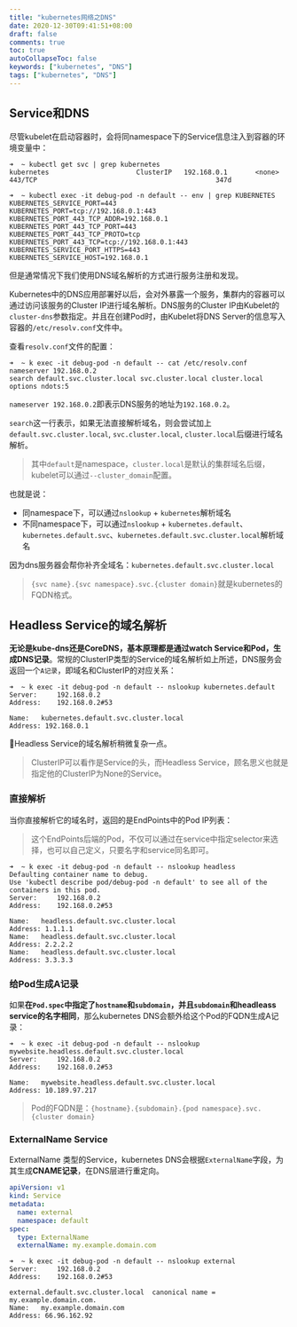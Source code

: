```yaml
---
title: "kubernetes网络之DNS"
date: 2020-12-30T09:41:51+08:00
draft: false
comments: true
toc: true
autoCollapseToc: false
keywords: ["kubernetes", "DNS"]
tags: ["kubernetes", "DNS"]
---
```


## Service和DNS

尽管kubelet在启动容器时，会将同namespace下的Service信息注入到容器的环境变量中：

```shell
➜  ~ kubectl get svc | grep kubernetes
kubernetes                      ClusterIP   192.168.0.1       <none>        443/TCP                                             347d

➜  ~ kubectl exec -it debug-pod -n default -- env | grep KUBERNETES
KUBERNETES_SERVICE_PORT=443
KUBERNETES_PORT=tcp://192.168.0.1:443
KUBERNETES_PORT_443_TCP_ADDR=192.168.0.1
KUBERNETES_PORT_443_TCP_PORT=443
KUBERNETES_PORT_443_TCP_PROTO=tcp
KUBERNETES_PORT_443_TCP=tcp://192.168.0.1:443
KUBERNETES_SERVICE_PORT_HTTPS=443
KUBERNETES_SERVICE_HOST=192.168.0.1
```

但是通常情况下我们使用DNS域名解析的方式进行服务注册和发现。

Kubernetes中的DNS应用部署好以后，会对外暴露一个服务，集群内的容器可以通过访问该服务的Cluster IP进行域名解析。DNS服务的Cluster IP由Kubelet的`cluster-dns`参数指定。并且在创建Pod时，由Kubelet将DNS Server的信息写入容器的`/etc/resolv.conf`文件中。

查看`resolv.conf`文件的配置：

```shell
➜  ~ k exec -it debug-pod -n default -- cat /etc/resolv.conf
nameserver 192.168.0.2
search default.svc.cluster.local svc.cluster.local cluster.local
options ndots:5
```

`nameserver 192.168.0.2`即表示DNS服务的地址为`192.168.0.2`。

`search`这一行表示，如果无法直接解析域名，则会尝试加上`default.svc.cluster.local`, `svc.cluster.local`, `cluster.local`后缀进行域名解析。

> 其中`default`是namespace，`cluster.local`是默认的集群域名后缀，kubelet可以通过`--cluster_domain`配置。

也就是说：

* 同namespace下，可以通过`nslookup` + `kubernetes`解析域名
* 不同namespace下，可以通过`nslookup` + `kubernetes.default`、`kubernetes.default.svc`、`kubernetes.default.svc.cluster.local`解析域名

因为dns服务器会帮你补齐全域名：`kubernetes.default.svc.cluster.local`

> `{svc name}.{svc namespace}.svc.{cluster domain}`就是kubernetes的FQDN格式。

## Headless Service的域名解析

**无论是kube-dns还是CoreDNS，基本原理都是通过watch Service和Pod，生成DNS记录**。常规的ClusterIP类型的Service的域名解析如上所述，DNS服务会返回一个`A记录`，即域名和ClusterIP的对应关系：

```shell
➜  ~ k exec -it debug-pod -n default -- nslookup kubernetes.default
Server:		192.168.0.2
Address:	192.168.0.2#53

Name:	kubernetes.default.svc.cluster.local
Address: 192.168.0.1
```

Headless Service的域名解析稍微复杂一点。

> ClusterIP可以看作是Service的头，而Headless Service，顾名思义也就是指定他的ClusterIP为None的Service。

### 直接解析

当你直接解析它的域名时，返回的是EndPoints中的Pod IP列表：

> 这个EndPoints后端的Pod，不仅可以通过在service中指定selector来选择，也可以自己定义，只要名字和service同名即可。

```shell
➜  ~ k exec -it debug-pod -n default -- nslookup headless
Defaulting container name to debug.
Use 'kubectl describe pod/debug-pod -n default' to see all of the containers in this pod.
Server:		192.168.0.2
Address:	192.168.0.2#53

Name:	headless.default.svc.cluster.local
Address: 1.1.1.1
Name:	headless.default.svc.cluster.local
Address: 2.2.2.2
Name:	headless.default.svc.cluster.local
Address: 3.3.3.3
```

### 给Pod生成A记录

如果**在`Pod.spec`中指定了`hostname`和`subdomain`，并且`subdomain`和headleass service的名字相同**，那么kubernetes DNS会额外给这个Pod的FQDN生成A记录：

```shell
➜  ~ k exec -it debug-pod -n default -- nslookup mywebsite.headless.default.svc.cluster.local
Server:		192.168.0.2
Address:	192.168.0.2#53

Name:	mywebsite.headless.default.svc.cluster.local
Address: 10.189.97.217
```

> Pod的FQDN是：`{hostname}.{subdomain}.{pod namespace}.svc.{cluster domain}`

### ExternalName Service

ExternalName 类型的Service，kubernetes DNS会根据`ExternalName`字段，为其生成**CNAME记录**，在DNS层进行重定向。

```yaml
apiVersion: v1
kind: Service
metadata:
  name: external
  namespace: default
spec:
  type: ExternalName
  externalName: my.example.domain.com
```

```shell
➜  ~ k exec -it debug-pod -n default -- nslookup external
Server:		192.168.0.2
Address:	192.168.0.2#53

external.default.svc.cluster.local	canonical name = my.example.domain.com.
Name:	my.example.domain.com
Address: 66.96.162.92
```
